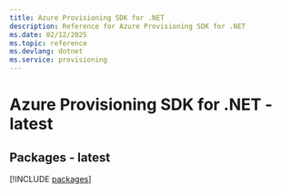 ```yaml
---
title: Azure Provisioning SDK for .NET
description: Reference for Azure Provisioning SDK for .NET
ms.date: 02/12/2025
ms.topic: reference
ms.devlang: dotnet
ms.service: provisioning
---
```

# Azure Provisioning SDK for .NET - latest
## Packages - latest
[!INCLUDE [packages](provisioning-index.md)]
